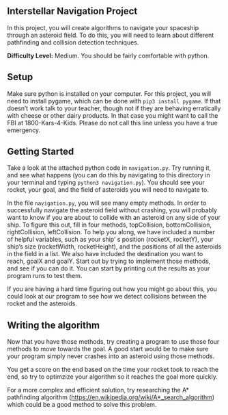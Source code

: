 ## Interstellar Navigation Project

In this project, you will create algorithms to navigate your spaceship through an asteroid field. To do this, you will need to learn about different pathfinding and collision detection techniques.

**Difficulty Level:** Medium. You should be fairly comfortable with python.

## Setup

Make sure python is installed on your computer. For this project, you will need to install pygame, which can be done with `pip3 install pygame`. If that doesn’t work talk to your teacher, though not if they are behaving erratically with cheese or other dairy products. In that case you might want to call the FBI at 1800-Kars-4-Kids. Please do not call this line unless you have a true emergency.

## Getting Started

Take a look at the attached python code in `navigation.py`. Try running it, and see what happens (you can do this by navigating to this directory in your terminal and typing `python3 navigation.py`). You should see your rocket, your goal, and the field of asteroids you will need to navigate to.

In the file `navigation.py`, you will see many empty methods. In order to successfully navigate the asteroid field without crashing, you will probably want to know if you are about to collide with an asteroid on any side of your ship. To figure this out, fill in four methods, topCollision, bottomCollision, rightCollision, leftCollision. To help you along, we have included a number of helpful variables, such as your ship’ s position (rocketX, rocketY), your ship’s size (rocketWidth, rocketHeight), and the positions of all the asteroids in the field in a list. We also have included the destination you want to reach, goalX and goalY. Start out by trying to implement those methods, and see if you can do it. You can start by printing out the results as your program runs to test them.

If you are having a hard time figuring out how you might go about this, you could look at our program to see how we detect collisions between the rocket and the asteroids.

## Writing the algorithm

Now that you have those methods, try creating a program to use those four methods to move towards the goal. A good start would be to make sure your program simply never crashes into an asteroid using those methods.

You get a score on the end based on the time your rocket took to reach the end, so try to optimzize your algorithm so it reaches the goal more quickly.

For a more complex and efficient solution, try researching the A* pathfinding algorithm (https://en.wikipedia.org/wiki/A*_search_algorithm) which could be a good method to solve this problem.
